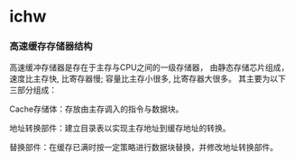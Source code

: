 # ichw
### 高速缓存存储器结构
高速缓冲存储器是存在于主存与CPU之间的一级存储器， 由静态存储芯片组成，速度比主存快, 比寄存器慢; 容量比主存小很多, 比寄存器大很多。
其主要为以下三部分组成： 

Cache存储体：存放由主存调入的指令与数据块。

地址转换部件：建立目录表以实现主存地址到缓存地址的转换。

替换部件：在缓存已满时按一定策略进行数据块替换，并修改地址转换部件。

